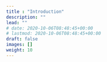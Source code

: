 ```yaml
---
title : "Introduction"
description: ""
lead: ""
# date: 2020-10-06T08:48:45+00:00
# lastmod: 2020-10-06T08:48:45+00:00
draft: false
images: []
weight: 10
---
```

